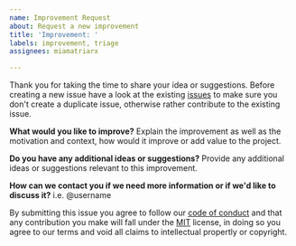 ```yaml
---
name: Improvement Request
about: Request a new improvement
title: 'Improvement: '
labels: improvement, triage
assignees: miamatriarx

---
```


Thank you for taking the time to share your idea or suggestions.  Before creating a new issue have a look at the existing [issues](https://github.com/miamatriarx/meta/issues) to make sure you don't create a duplicate issue, otherwise rather contribute to the existing issue.

**What would you like to improve?**
Explain the improvement as well as the motivation and context, how would it improve or add value to the project.

**Do you have any additional ideas or suggestions?**
Provide any additional ideas or suggestions relevant to this improvement.

**How can we contact you if we need more information or if we'd like to discuss it?**
i.e. @username

By submitting this issue you agree to follow our [code of conduct](https://github.com/miamatriarx/meta/code_of_conduct.md) and that any contribution you make will fall under the [MIT](https://github.com/miamatriarx/meta/license.md) license, in doing so you agree to our terms and void all claims to intellectual propertly or copyright.
